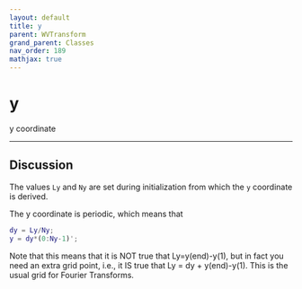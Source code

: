 ```yaml
---
layout: default
title: y
parent: WVTransform
grand_parent: Classes
nav_order: 189
mathjax: true
---
```


#  y

y coordinate


---

## Discussion

The values `Ly` and `Ny` are set during initialization from which the `y` coordinate is derived.

The y coordinate is periodic, which means that
```matlab
dy = Ly/Ny;
y = dy*(0:Ny-1)';
```

Note that this means that it is NOT true that Ly=y(end)-y(1), but in fact you need an extra grid point, i.e., it IS true that Ly = dy + y(end)-y(1). This is the usual grid for Fourier Transforms.

